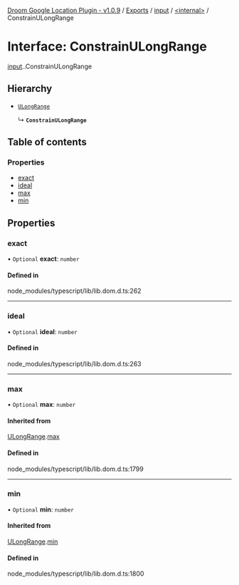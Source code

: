 [Droom Google Location Plugin - v1.0.9](../README.md) / [Exports](../modules.md) / [input](../modules/input.md) / [<internal\>](../modules/input._internal_.md) / ConstrainULongRange

# Interface: ConstrainULongRange

[input](../modules/input.md).[<internal>](../modules/input._internal_.md).ConstrainULongRange

## Hierarchy

- [`ULongRange`](input._internal_.ULongRange.md)

  ↳ **`ConstrainULongRange`**

## Table of contents

### Properties

- [exact](input._internal_.ConstrainULongRange.md#exact)
- [ideal](input._internal_.ConstrainULongRange.md#ideal)
- [max](input._internal_.ConstrainULongRange.md#max)
- [min](input._internal_.ConstrainULongRange.md#min)

## Properties

### exact

• `Optional` **exact**: `number`

#### Defined in

node_modules/typescript/lib/lib.dom.d.ts:262

___

### ideal

• `Optional` **ideal**: `number`

#### Defined in

node_modules/typescript/lib/lib.dom.d.ts:263

___

### max

• `Optional` **max**: `number`

#### Inherited from

[ULongRange](input._internal_.ULongRange.md).[max](input._internal_.ULongRange.md#max)

#### Defined in

node_modules/typescript/lib/lib.dom.d.ts:1799

___

### min

• `Optional` **min**: `number`

#### Inherited from

[ULongRange](input._internal_.ULongRange.md).[min](input._internal_.ULongRange.md#min)

#### Defined in

node_modules/typescript/lib/lib.dom.d.ts:1800
